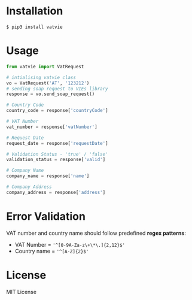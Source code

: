 # Installation
`$ pip3 install vatvie` 

# Usage 
```python
from vatvie import VatRequest

# intialising vatvie class
vo = VatRequest('AT', '123212')
# sending soap request to VIEs library
response = vo.send_soap_request()

# Country Code
country_code = response['countryCode']

# VAT Number
vat_number = response['vatNumber']

# Request Date
request_date = response['requestDate']

# Validation Status - 'true' / 'false'
validation_status = response['valid']

# Company Name
company_name = response['name']

# Company Address
company_address = response['address']
```

# Error Validation 
VAT number and country name should follow predefined **regex patterns**:
- VAT Number = `'^[0-9A-Za-z\+\*\.]{2,12}$'`
- Country name = `'^[A-Z]{2}$'`


# License 
MIT License 